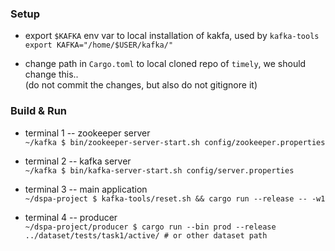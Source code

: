 ### Setup

* export `$KAFKA` env var to local installation of kakfa, used by `kafka-tools`  
`export KAFKA="/home/$USER/kafka/"`

* change path in `Cargo.toml` to local cloned repo of `timely`, we should change this..  
  (do not commit the changes, but also do not gitignore it)

### Build & Run

* terminal 1 -- zookeeper server  
`~/kafka $ bin/zookeeper-server-start.sh config/zookeeper.properties`

* terminal 2 -- kafka server  
`~/kafka $ bin/kafka-server-start.sh config/server.properties`

* terminal 3 -- main application  
`~/dspa-project $ kafka-tools/reset.sh && cargo run --release -- -w1`

* terminal 4 -- producer  
`~/dspa-project/producer $ cargo run --bin prod --release ../dataset/tests/task1/active/ # or other dataset path`
